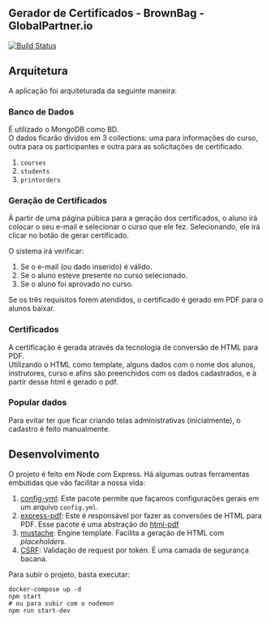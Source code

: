 Gerador de Certificados - BrownBag - GlobalPartner.io
------------------------------------
[![Build Status](http://jenkins.codeprestige.com.br/job/GlobalPartner/job/BrownBag-Certificates/badge/icon)](http://jenkins.codeprestige.com.br/job/GlobalPartner/job/BrownBag-Certificates/)

## Arquitetura

A aplicação foi arquiteturada da seguinte maneira:

### Banco de Dados
É utilizado o MongoDB como BD.  
O dados ficarão dividos em 3 collections: uma para informações do curso, outra para os participantes e outra para as solicitações de certificado.

1. `courses`
2. `students`
3. `printorders`

### Geração de Certificados
À partir de uma página púbica para a geração dos certificados, o aluno irá colocar o seu e-mail e selecionar o curso que ele fez. Selecionando, ele irá clicar no botão de gerar certificado.

O sistema irá verificar:
1. Se o e-mail (ou dado inserido) é válido.
2. Se o aluno esteve presente no curso selecionado.
3. Se o aluno foi aprovado no curso.

Se os três requisitos forem atendidos, o certificado é gerado em PDF para o alunos baixar.

### Certificados
A certificação é gerada através da tecnologia de conversão de HTML para PDF.  
Utilizando o HTML como template, alguns dados com o nome dos alunos, instrutores, curso e afins são preenchidos com os dados cadastrados, e à partir desse html é gerado o pdf.

### Popular dados
Para evitar ter que ficar criando telas administrativas (inicialmente), o cadastro é feito manualmente.

## Desenvolvimento

O projeto é feito em Node com Express. Há algumas outras ferramentas embutidas que vão facilitar a nossa vida:

1. [config-yml](https://www.npmjs.com/package/config-yml): Este pacote permite que façamos configurações gerais em um arquivo `config.yml`.
2. [express-pdf](https://github.com/tanhauhau/express-pdf): Este é responsável por fazer as conversões de HTML para PDF. Esse pacote é uma abstração do [html-pdf](https://github.com/marcbachmann/node-html-pdf)
3. [mustache](https://github.com/bryanburgers/node-mustache-express): Engine template. Facilita a geração de HTML com _placeholders_.
4. [CSRF](https://github.com/expressjs/csurf): Validação de request por token. É uma camada de segurança bacana.

Para subir o projeto, basta executar: 
```
docker-compose up -d
npm start
# ou para subir com o nodemon
npm run start-dev
```
